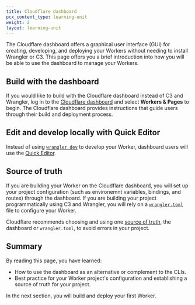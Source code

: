 ```yaml
---
title: Cloudflare dashboard
pcx_content_type: learning-unit
weight: 2
layout: learning-unit
---
```


The Cloudflare dashboard offers a graphical user interface (GUI) for creating, developing, and deploying your Workers without needing to install Wrangler or C3. This page offers you a brief introduction into how you will be able to use the dashboard to manage your Workers.

## Build with the dashboard

If you would like to build with the Cloudflare dashboard instead of C3 and Wrangler, log in to the [Cloudflare dashboard](https://dash.cloudflare.com) and select **Workers & Pages** to begin. The Cloudflare dashboard provides instructions that guide users through their build and deployment process.

## Edit and develop locally with Quick Editor

Instead of using [`wrangler dev`](/workers/wrangler/commands/#dev) to develop your Worker, dashboard users will use the [Quick Editor](https://blog.cloudflare.com/improved-quick-edit).

## Source of truth

If you are building your Worker on the Cloudflare dashboard, you will set up your project configuration (such as environemnt variables, bindings, and routes) through the dashboard. If you are building your project programmatically using C3 and Wrangler, you will rely on a [`wrangler.toml`](/workers/wrangler/configuration/) file to configure your Worker.

Cloudflare recommends choosing and using one [source of truth](/workers/wrangler/configuration/#source-of-truth), the dashboard or `wrangler.toml`, to avoid errors in your project.

## Summary

By reading this page, you have learned:

- How to use the dashboard as an alternative or complement to the CLIs.
- Best practice for your Worker project's configuration and establishing a source of truth for your project.

In the next section, you will build and deploy your first Worker.